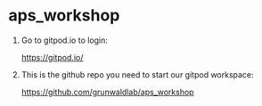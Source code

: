 # aps_workshop

1) Go to gitpod.io to login:

   https://gitpod.io/

2) This is the github repo you need to start our gitpod workspace:

   https://github.com/grunwaldlab/aps_workshop
